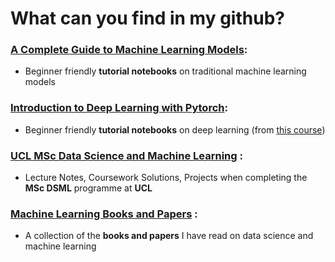 # What can you find in my github?


### **[A Complete Guide to Machine Learning Models](https://github.com/ryanluoli1/A-Complete-Guide-to-Machine-Learning-Models)**: 
  
  - Beginner friendly **tutorial notebooks** on traditional machine learning models

### **[Introduction to Deep Learning with Pytorch](https://github.com/ryanluoli1/Introduction-to-Deep-Learning)**:
 
  - Beginner friendly **tutorial notebooks** on deep learning (from [this course](https://d2l.ai/))

### **[UCL MSc Data Science and Machine Learning](https://github.com/ryanluoli1/UCL-MSc-DSML)** :
 
  - Lecture Notes, Coursework Solutions, Projects when completing the **MSc DSML** programme at **UCL**

### **[Machine Learning Books and Papers](https://github.com/ryanluoli1/Machine-Learning-Books-and-Papers)** :

  - A collection of the **books and papers** I have read on data science and machine learning 
